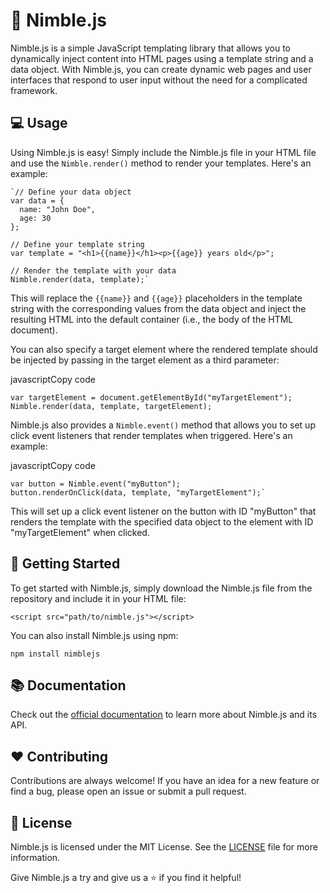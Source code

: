 
🚀 Nimble.js
============

Nimble.js is a simple JavaScript templating library that allows you to dynamically inject content into HTML pages using a template string and a data object. With Nimble.js, you can create dynamic web pages and user interfaces that respond to user input without the need for a complicated framework.

💻 Usage
--------

Using Nimble.js is easy! Simply include the Nimble.js file in your HTML file and use the `Nimble.render()` method to render your templates. Here's an example:
    
    `// Define your data object
    var data = {
      name: "John Doe",
      age: 30
    };

    // Define your template string
    var template = "<h1>{{name}}</h1><p>{{age}} years old</p>";
    
    // Render the template with your data
    Nimble.render(data, template);`

This will replace the `{{name}}` and `{{age}}` placeholders in the template string with the corresponding values from the data object and inject the resulting HTML into the default container (i.e., the body of the HTML document).

You can also specify a target element where the rendered template should be injected by passing in the target element as a third parameter:

javascriptCopy code

`var targetElement = document.getElementById("myTargetElement");
Nimble.render(data, template, targetElement);`

Nimble.js also provides a `Nimble.event()` method that allows you to set up click event listeners that render templates when triggered. Here's an example:

javascriptCopy code

    var button = Nimble.event("myButton");
    button.renderOnClick(data, template, "myTargetElement");`

This will set up a click event listener on the button with ID "myButton" that renders the template with the specified data object to the element with ID "myTargetElement" when clicked.

🎉 Getting Started
------------------

To get started with Nimble.js, simply download the Nimble.js file from the repository and include it in your HTML file:

`<script src="path/to/nimble.js"></script>`

You can also install Nimble.js using npm:

`npm install nimblejs`

📚 Documentation
----------------

Check out the [official documentation](https://github.com/smirki/nimblejs/wiki) to learn more about Nimble.js and its API.

❤️ Contributing
---------------

Contributions are always welcome! If you have an idea for a new feature or find a bug, please open an issue or submit a pull request.

📝 License
----------

Nimble.js is licensed under the MIT License. See the [LICENSE](https://github.com/smirki/nimble-js/blob/main/LICENSE) file for more information.

Give Nimble.js a try and give us a ⭐️ if you find it helpful!